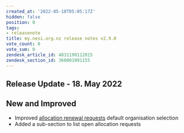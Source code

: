 ```yaml
---
created_at: '2022-05-18T05:05:17Z'
hidden: false
position: 0
tags:
- releasenote
title: my.nesi.org.nz release notes v2.9.0
vote_count: 0
vote_sum: 0
zendesk_article_id: 4831190112015
zendesk_section_id: 360001091155
---
```


## Release Update - 18. May 2022

## New and Improved

-   Improved [allocation renewal
    requests](../../Getting_Started/my-nesi-org-nz/Requesting_to_renew_an_allocation_via_my-nesi-org-nz.md) default
    organisation selection
-   Added a sub-section to list open allocation requests